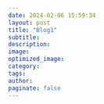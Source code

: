 ```yaml
---
date: 2024-02-06 15:59:34
layout: post
title: "Blog1"
subtitle:
description:
image:
optimized_image:
category:
tags:
author:
paginate: false
---
```

